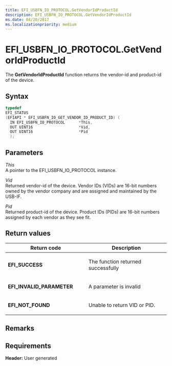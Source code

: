 ```yaml
---
title: EFI_USBFN_IO_PROTOCOL.GetVendorIdProductId
description: EFI_USBFN_IO_PROTOCOL.GetVendorIdProductId
ms.date: 04/20/2017
ms.localizationpriority: medium
---
```


# EFI\_USBFN\_IO\_PROTOCOL.GetVendorIdProductId


The **GetVendorIdProductId** function returns the vendor-id and product-id of the device.

## Syntax


```cpp
typedef
EFI_STATUS
(EFIAPI * EFI_USBFN_IO_GET_VENDOR_ID_PRODUCT_ID) (
  IN EFI_USBFN_IO_PROTOCOL      *This,
  OUT UINT16                    *Vid,
  OUT UINT16                    *Pid
  );
```

## Parameters


<a href="" id="this"></a>*This*  
A pointer to the EFI\_USBFN\_IO\_PROTOCOL instance.

<a href="" id="vid"></a>*Vid*  
Returned vendor-id of the device. Vendor IDs (VIDs) are 16-bit numbers owned by the vendor company and are assigned and maintained by the USB-IF.

<a href="" id="pid"></a>*Pid*  
Returned product-id of the device. Product IDs (PIDs) are 16-bit numbers assigned by each vendor as they see fit.

## Return values


<table>
<colgroup>
<col width="50%" />
<col width="50%" />
</colgroup>
<thead>
<tr class="header">
<th>Return code</th>
<th>Description</th>
</tr>
</thead>
<tbody>
<tr class="odd">
<td><p><strong>EFI_SUCCESS</strong></p></td>
<td><p>The function returned successfully</p></td>
</tr>
<tr class="even">
<td><p><strong>EFI_INVALID_PARAMETER</strong></p></td>
<td><p>A parameter is invalid</p></td>
</tr>
<tr class="odd">
<td><p><strong>EFI_NOT_FOUND</strong></p></td>
<td><p>Unable to return VID or PID.</p></td>
</tr>
</tbody>
</table>

 

## Remarks


## Requirements


**Header:** User generated

 

 




